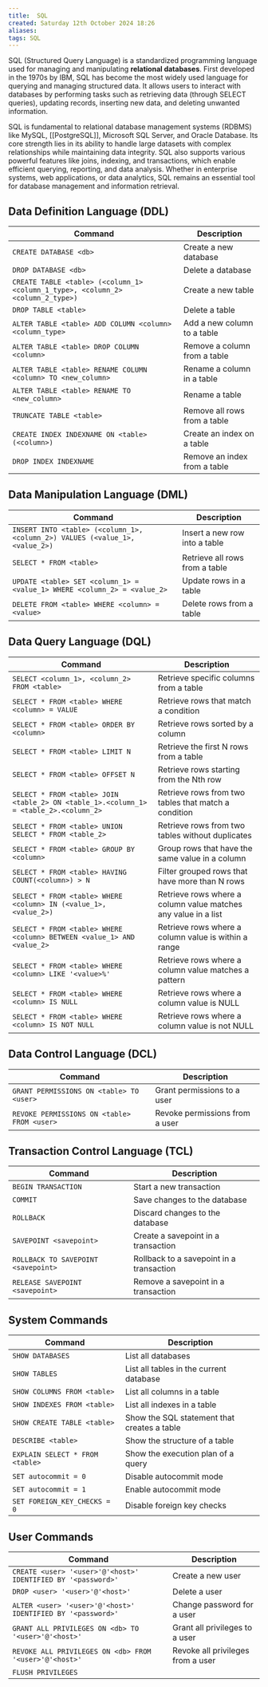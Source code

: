 ```yaml
---
title:  SQL
created: Saturday 12th October 2024 18:26
aliases: 
tags: SQL
---
```

SQL (Structured Query Language) is a standardized programming language used for managing and manipulating **relational databases**. First developed in the 1970s by IBM, SQL has become the most widely used language for querying and managing structured data. It allows users to interact with databases by performing tasks such as retrieving data (through SELECT queries), updating records, inserting new data, and deleting unwanted information.

SQL is fundamental to relational database management systems (RDBMS) like MySQL, [[PostgreSQL]], Microsoft SQL Server, and Oracle Database. Its core strength lies in its ability to handle large datasets with complex relationships while maintaining data integrity. SQL also supports various powerful features like joins, indexing, and transactions, which enable efficient querying, reporting, and data analysis. Whether in enterprise systems, web applications, or data analytics, SQL remains an essential tool for database management and information retrieval.

## Data Definition Language (DDL)

| Command                                                                         | Description                  |
| ------------------------------------------------------------------------------- | ---------------------------- |
| `CREATE DATABASE <db>`                                                          | Create a new database        |
| `DROP DATABASE <db>`                                                            | Delete a database            |
| `CREATE TABLE <table> (<column_1> <column_1_type>, <column_2> <column_2_type>)` | Create a new table           |
| `DROP TABLE <table>`                                                            | Delete a table               |
| `ALTER TABLE <table> ADD COLUMN <column> <column_type>`                         | Add a new column to a table  |
| `ALTER TABLE <table> DROP COLUMN <column>`                                      | Remove a column from a table |
| `ALTER TABLE <table> RENAME COLUMN <column> TO <new_column>`                    | Rename a column in a table   |
| `ALTER TABLE <table> RENAME TO <new_column>`                                    | Rename a table               |
| `TRUNCATE TABLE <table>`                                                        | Remove all rows from a table |
| `CREATE INDEX INDEXNAME ON <table> (<column>)`                                  | Create an index on a table   |
| `DROP INDEX INDEXNAME`                                                          | Remove an index from a table |
## Data Manipulation Language (DML)

| Command                                                                      | Description                    |
| ---------------------------------------------------------------------------- | ------------------------------ |
| `INSERT INTO <table> (<column_1>, <column_2>) VALUES (<value_1>, <value_2>)` | Insert a new row into a table  |
| `SELECT * FROM <table>`                                                      | Retrieve all rows from a table |
| `UPDATE <table> SET <column_1> = <value_1> WHERE <column_2> = <value_2>`     | Update rows in a table         |
| `DELETE FROM <table> WHERE <column> = <value>`                               | Delete rows from a table       |
## Data Query Language (DQL)

| Command                                                                               | Description                                                    |
| ------------------------------------------------------------------------------------- | -------------------------------------------------------------- |
| `SELECT <column_1>, <column_2> FROM <table>`                                          | Retrieve specific columns from a table                         |
| `SELECT * FROM <table> WHERE <column> = VALUE`                                        | Retrieve rows that match a condition                           |
| `SELECT * FROM <table> ORDER BY <column>`                                             | Retrieve rows sorted by a column                               |
| `SELECT * FROM <table> LIMIT N`                                                       | Retrieve the first N rows from a table                         |
| `SELECT * FROM <table> OFFSET N`                                                      | Retrieve rows starting from the Nth row                        |
| `SELECT * FROM <table> JOIN <table_2> ON <table_1>.<column_1> = <table_2>.<column_2>` | Retrieve rows from two tables that match a condition           |
| `SELECT * FROM <table> UNION SELECT * FROM <table_2>`                                 | Retrieve rows from two tables without duplicates               |
| `SELECT * FROM <table> GROUP BY <column>`                                             | Group rows that have the same value in a column                |
| `SELECT * FROM <table> HAVING COUNT(<column>) > N`                                    | Filter grouped rows that have more than N rows                 |
| `SELECT * FROM <table> WHERE <column> IN (<value_1>, <value_2>)`                      | Retrieve rows where a column value matches any value in a list |
| `SELECT * FROM <table> WHERE <column> BETWEEN <value_1> AND <value_2>`                | Retrieve rows where a column value is within a range           |
| `SELECT * FROM <table> WHERE <column> LIKE '<value>%'`                                | Retrieve rows where a column value matches a pattern           |
| `SELECT * FROM <table> WHERE <column> IS NULL`                                        | Retrieve rows where a column value is NULL                     |
| `SELECT * FROM <table> WHERE <column> IS NOT NULL`                                    | Retrieve rows where a column value is not NULL                 |
## Data Control Language (DCL)

| Command                                     | Description                    |
| ------------------------------------------- | ------------------------------ |
| `GRANT PERMISSIONS ON <table> TO <user>`    | Grant permissions to a user    |
| `REVOKE PERMISSIONS ON <table> FROM <user>` | Revoke permissions from a user |
## Transaction Control Language (TCL)

| Command                             | Description                              |
| ----------------------------------- | ---------------------------------------- |
| `BEGIN TRANSACTION`                 | Start a new transaction                  |
| `COMMIT`                            | Save changes to the database             |
| `ROLLBACK`                          | Discard changes to the database          |
| `SAVEPOINT <savepoint>`             | Create a savepoint in a transaction      |
| `ROLLBACK TO SAVEPOINT <savepoint>` | Rollback to a savepoint in a transaction |
| `RELEASE SAVEPOINT <savepoint>`     | Remove a savepoint in a transaction      |
## System Commands

| Command                         | Description                                 |
| ------------------------------- | ------------------------------------------- |
| `SHOW DATABASES`                | List all databases                          |
| `SHOW TABLES`                   | List all tables in the current database     |
| `SHOW COLUMNS FROM <table>`     | List all columns in a table                 |
| `SHOW INDEXES FROM <table>`     | List all indexes in a table                 |
| `SHOW CREATE TABLE <table>`     | Show the SQL statement that creates a table |
| `DESCRIBE <table>`              | Show the structure of a table               |
| `EXPLAIN SELECT * FROM <table>` | Show the execution plan of a query          |
| `SET autocommit = 0`            | Disable autocommit mode                     |
| `SET autocommit = 1`            | Enable autocommit mode                      |
| `SET FOREIGN_KEY_CHECKS = 0`    | Disable foreign key checks                  |
## User Commands

| Command                                                      | Description                       |
| ------------------------------------------------------------ | --------------------------------- |
| `CREATE <user> '<user>'@'<host>' IDENTIFIED BY '<password>'` | Create a new user                 |
| `DROP <user> '<user>'@'<host>'`                              | Delete a user                     |
| `ALTER <user> '<user>'@'<host>' IDENTIFIED BY '<password>'`  | Change password for a user        |
| `GRANT ALL PRIVILEGES ON <db> TO '<user>'@'<host>'`          | Grant all privileges to a user    |
| `REVOKE ALL PRIVILEGES ON <db> FROM '<user>'@'<host>'`       | Revoke all privileges from a user |
| `FLUSH PRIVILEGES`                                           |                                   |
